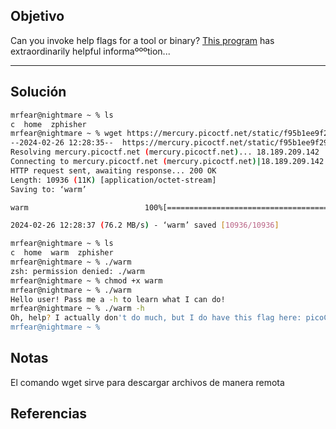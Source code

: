 ## Objetivo
Can you invoke help flags for a tool or binary? [This program](https://mercury.picoctf.net/static/f95b1ee9f29d631d99073e34703a2826/warm) has extraordinarily helpful informaºººtion...

---
## Solución

```bash
mrfear@nightmare ~ % ls
c  home  zphisher
mrfear@nightmare ~ % wget https://mercury.picoctf.net/static/f95b1ee9f29d631d99073e34703a2826/warm
--2024-02-26 12:28:35--  https://mercury.picoctf.net/static/f95b1ee9f29d631d99073e34703a2826/warm
Resolving mercury.picoctf.net (mercury.picoctf.net)... 18.189.209.142
Connecting to mercury.picoctf.net (mercury.picoctf.net)|18.189.209.142|:443... connected.
HTTP request sent, awaiting response... 200 OK
Length: 10936 (11K) [application/octet-stream]
Saving to: ‘warm’

warm                          100%[=================================================>]  10.68K  --.-KB/s    in 0s

2024-02-26 12:28:37 (76.2 MB/s) - ‘warm’ saved [10936/10936]

mrfear@nightmare ~ % ls
c  home  warm  zphisher
mrfear@nightmare ~ % ./warm
zsh: permission denied: ./warm
mrfear@nightmare ~ % chmod +x warm
mrfear@nightmare ~ % ./warm
Hello user! Pass me a -h to learn what I can do!
mrfear@nightmare ~ % ./warm -h
Oh, help? I actually don't do much, but I do have this flag here: picoCTF{b1scu1ts_4nd_gr4vy_f0668f62}
mrfear@nightmare ~ %

```

## Notas
El comando wget sirve para descargar archivos de manera remota
## Referencias
